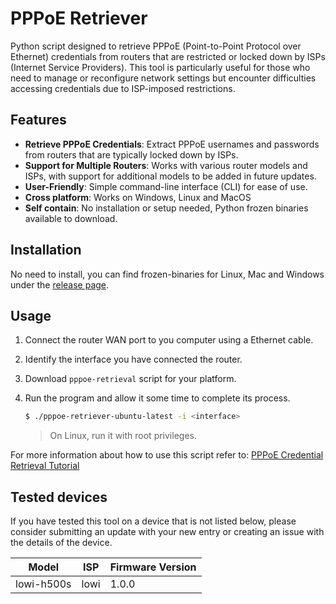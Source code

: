 # PPPoE Retriever

Python script designed to retrieve PPPoE (Point-to-Point Protocol over Ethernet) credentials from routers that are restricted or locked down by ISPs (Internet Service Providers). This tool is particularly useful for those who need to manage or reconfigure network settings but encounter difficulties accessing credentials due to ISP-imposed restrictions.

## Features

- **Retrieve PPPoE Credentials**: Extract PPPoE usernames and passwords from routers that are typically locked down by ISPs.
- **Support for Multiple Routers**: Works with various router models and ISPs, with support for additional models to be added in future updates.
- **User-Friendly**: Simple command-line interface (CLI) for ease of use.
- **Cross platform**: Works on Windows, Linux and MacOS
- **Self contain**: No installation or setup needed, Python frozen binaries available to download.

## Installation

No need to install, you can find frozen-binaries for Linux, Mac and Windows under the [release page](https://github.com/guillermodotn/pppoe-retriever/releases/latest).

## Usage

1. Connect the router WAN port to you computer using a Ethernet cable.
2. Identify the interface you have connected the router.
3. Download `pppoe-retrieval` script for your platform.
4. Run the program and allow it some time to complete its process.

    ```bash
    $ ./pppoe-retriever-ubuntu-latest -i <interface>
    ```
    > On Linux, run it with root privileges.

For more information about how to use this script refer to: [PPPoE Credential Retrieval Tutorial](https://guillermodotn.github.io/posts/Retrieve_PPPoE_credentials/)

## Tested devices

If you have tested this tool on a device that is not listed below, please consider submitting an update with your new entry or creating an issue with the details of the device.


| Model               | ISP            | Firmware Version |
|---------------------|----------------|------------------|
| lowi-h500s          | lowi           | 1.0.0            |

